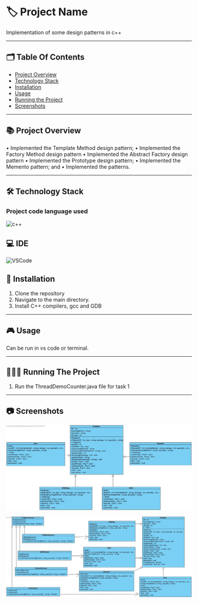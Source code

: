 
# 🏷️ Project Name

Implementation of some design patterns in c++

---
## 🗂️ Table Of Contents

- [Project Overview](#-project-overview)
- [Technology Stack](#-technology-stack)
- [Installation](#-installation)
- [Usage](#-usage)
- [Running the Project](#-running-the-project)
- [Screenshots](#-screenshots)
---

## 📚 Project Overview

• Implemented the Template Method design pattern; 
• Implemented the Factory Method design pattern
• Implemented the Abstract Factory design pattern 
• Implemented the Prototype design pattern;
• Implemented the Memento pattern; and
• Implemented the patterns.

---

## 🛠️ Technology Stack 

### Project code language used

 ![c++](https://img.shields.io/badge/C%2B%2B-00599C?style=for-the-badge&logo=c%2B%2B&logoColor=white)

## 💻 IDE

 ![VSCode](https://img.shields.io/badge/VSCode-0078D4?style=for-the-badge&logo=visual%20studio%20code&logoColor=white)

## 📝 Installation

1. Clone the repository
2. Navigate to the main directory.
3. Install C++ compilers, gcc and GDB

---

## 🎮 Usage

Can be run in vs code or terminal.

---

## 🏃🏻‍♂️ Running The Project

1. Run the ThreadDemoCounter.java file for task 1

---

## 📷 Screenshots

![code](https://github.com/kieran-woodrow/Design-Patterns/blob/main/Assets/Predator%20class%20diagram%20u19304308%20COS214%20assignment%201%20task%201.jpg)

![code](https://github.com/kieran-woodrow/Design-Patterns/blob/main/Assets/factory%20method.jpg)

